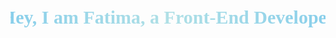 <p align="center">
  <svg width="100%" height="100">
    <defs>
      <linearGradient id="gradient" x1="0%" y1="0%" x2="100%" y2="0%">
        <stop offset="0%" style="stop-color: #87CEEB; stop-opacity: 1;" />
        <stop offset="50%" style="stop-color: #B0E0E6; stop-opacity: 1;" />
        <stop offset="100%" style="stop-color: #87CEEB; stop-opacity: 1;" />
      </linearGradient>
      <style>
        @keyframes textAnimation {
          0% { fill: url(#gradient); }
          50% { fill: #B0E0E6; }
          100% { fill: url(#gradient); }
        }
        .animated-text {
          font-size: 30px;
          font-family: 'Arial, sans-serif';
          font-weight: bold;
          animation: textAnimation 2s linear infinite;
        }
      </style>
    </defs>
    <text x="50%" y="50%" text-anchor="middle" dominant-baseline="middle" class="animated-text">
      Hey, I am Fatima, a Front-End Developer
    </text>
  </svg>
</p>



<!--
**Johora99/Johora99** is a ✨ _special_ ✨ repository because its `README.md` (this file) appears on your GitHub profile.

Here are some ideas to get you started:

- 🔭 I’m currently working on ...
- 🌱 I’m currently learning ...
- 👯 I’m looking to collaborate on ...
- 🤔 I’m looking for help with ...
- 💬 Ask me about ...
- 📫 How to reach me: ...
- 😄 Pronouns: ...
- ⚡ Fun fact: ...
-->
